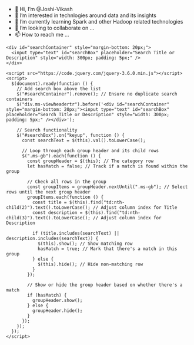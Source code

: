 - 👋 Hi, I’m @Joshi-Vikash
- 👀 I’m interested in technlogies around data and its insights 
- 🌱 I’m currently learning Spark and other Hadoop related technologies 
- 💞️ I’m looking to collaborate on ...
- 📫 How to reach me ...

<!---
Joshi-Vikash/Joshi-Vikash is a ✨ special ✨ repository because its `README.md` (this file) appears on your GitHub profile.
You can click the Preview link to take a look at your changes.
--->
```
<div id="searchContainer" style="margin-bottom: 20px;">
  <input type="text" id="searchBox" placeholder="Search Title or Description" style="width: 300px; padding: 5px;" />
</div>

```

```
<script src="https://code.jquery.com/jquery-3.6.0.min.js"></script>
<script>
  $(document).ready(function () {
    // Add search box above the list
    $("#searchContainer").remove(); // Ensure no duplicate search containers
    $("div.ms-viewheadertr").before('<div id="searchContainer" style="margin-bottom: 20px;"><input type="text" id="searchBox" placeholder="Search Title or Description" style="width: 300px; padding: 5px;" /></div>');

    // Search functionality
    $("#searchBox").on("keyup", function () {
      const searchText = $(this).val().toLowerCase();

      // Loop through each group header and its child rows
      $(".ms-gb").each(function () {
        const groupHeader = $(this); // The category row
        let hasMatch = false; // Track if a match is found within the group

        // Check all rows in the group
        const groupItems = groupHeader.nextUntil(".ms-gb"); // Select rows until the next group header
        groupItems.each(function () {
          const title = $(this).find("td:nth-child(2)").text().toLowerCase(); // Adjust column index for Title
          const description = $(this).find("td:nth-child(3)").text().toLowerCase(); // Adjust column index for Description

          if (title.includes(searchText) || description.includes(searchText)) {
            $(this).show(); // Show matching row
            hasMatch = true; // Mark that there's a match in this group
          } else {
            $(this).hide(); // Hide non-matching row
          }
        });

        // Show or hide the group header based on whether there's a match
        if (hasMatch) {
          groupHeader.show();
        } else {
          groupHeader.hide();
        }
      });
    });
  });
</script>

```
